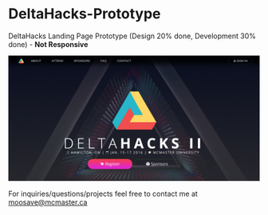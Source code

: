 # DeltaHacks-Prototype
DeltaHacks Landing Page Prototype (Design 20% done, Development 30% done) - <b>Not Responsive</b>

<img src="screenShot.jpg" />

For inquiries/questions/projects feel free to contact me at <u>moosave@mcmaster.ca</u>
